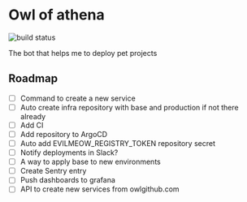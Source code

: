 # Owl of athena

![build status](https://github.com/evil-meow/owl-of-athena/actions/workflows/publish-image/badge.svg)

The bot that helps me to deploy pet projects

## Roadmap

- [ ] Command to create a new service
- [ ] Auto create infra repository with base and production if not there already
- [ ] Add CI
- [ ] Add repository to ArgoCD
- [ ] Auto add EVILMEOW_REGISTRY_TOKEN repository secret
- [ ] Notify deployments in Slack?
- [ ] A way to apply base to new environments
- [ ] Create Sentry entry
- [ ] Push dashboards to grafana
- [ ] API to create new services from owlgithub.com